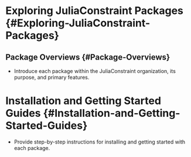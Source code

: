 
# Exploring JuliaConstraint Packages {#Exploring-JuliaConstraint-Packages}

## Package Overviews {#Package-Overviews}
- Introduce each package within the JuliaConstraint organization, its purpose, and primary features.
  

# Installation and Getting Started Guides {#Installation-and-Getting-Started-Guides}
- Provide step-by-step instructions for installing and getting started with each package.
  
